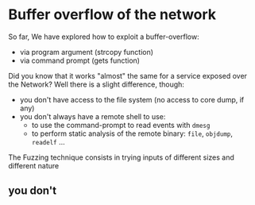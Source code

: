 # Buffer overflow of the network

So far, We have explored how to exploit a buffer-overflow:
- via program argument (strcopy function)
- via command prompt (gets function) 

Did you know that it works "almost" the same for a service exposed over the Network? Well there is a slight difference, though:
- you don't have access to the file system (no access to core dump, if any)
- you don't always have a remote shell to use:
  - to use the command-prompt to read events with `dmesg`
  - to perform static analysis of the remote binary: `file`, `objdump`, `readelf` ...

The Fuzzing technique consists in trying inputs of different sizes and different nature

you don't  
-  
